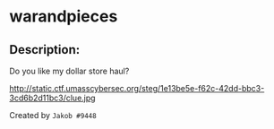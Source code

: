 
# warandpieces
## Description:
Do you like my dollar store haul?

http://static.ctf.umasscybersec.org/steg/1e13be5e-f62c-42dd-bbc3-3cd6b2d11bc3/clue.jpg

Created by `Jakob #9448`

